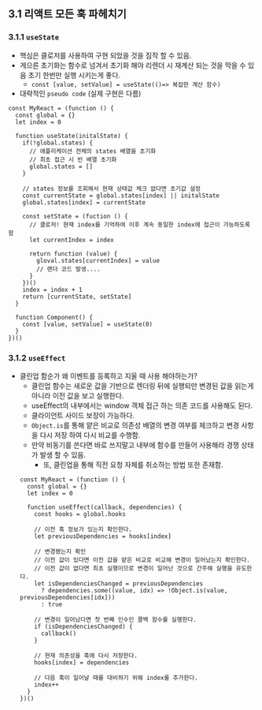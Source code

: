 ## 3.1 리액트 모든 훅 파헤치기
### 3.1.1 `useState`
  - 핵심은 클로저를 사용하여 구현 되었을 것을 짐작 할 수 있음.
  - 게으른 초기화는 함수로 넘겨서 초기화 해야 리렌더 시 재계산 되는 것을 막을 수 있음 초기 한번만 실행 시키는게 좋다.
    - `const [value, setValue] = useState(()=> 복잡한 계산 함수)` 
  - 대략적인 `pseudo code` (실제 구현은 다름)
  ```
  const MyReact = (function () {
    const global = {}
    let index = 0

    function useState(initalState) {
      if(!global.states) {
        // 애플리케이션 전체의 states 배열을 초기화
        // 최초 접근 시 빈 배열 초기화
        global.states = []
      }

      // states 정보를 조회해서 현재 상태값 체크 없다면 초기값 설정
      const currentState = global.states[index] || initalState
      global.states[index] = currentState

      const setState = (fuction () {
        // 클로저! 현재 index를 기억하여 이후 계속 동일한 index에 접근이 가능하도록 함
        let currentIndex = index
  
        return function (value) {
          gloval.states[currentIndex] = value
          // 랜더 코드 발생....
        }
      })()
      index = index + 1
      return [currentState, setState]
    }
  
    function Component() {
      const [value, setValue] = useState(0)
    }
  })()
  ```
### 3.1.2 `useEffect`
  - 클린업 함순가 왜 이벤트를 등록하고 지울 때 사용 해야하는가?
    - 클린업 함수는 새로운 값을 기반으로 렌더링 뒤에 실행되만 변경된 값을 읽는게 아니라 이전 값을 보고 실행한다.
    - useEffect의 내부에서는 window 객체 접근 하는 의존 코드를 사용해도 된다.
    - 클라이언트 사이드 보장이 가능하다.
    - `Object.is`를 통해 얕은 비교로 의존성 배열의 변경 여부를 체크하고 변경 사항을 다시 저장 하여 다시 비교를 수행함.
    - 만약 비동기를 쓴다면 바로 쓰지말고 내부에 함수를 만들어 사용해라 경쟁 상태가 발생 할 수 있음.
      - 또, 클린업을 통해 직전 요청 자체를 취소하는 방법 또한 존재함.
    ```
    const MyReact = (function () {
      const global = {}
      let index = 0
  
      function useEffect(callback, dependencies) {
        const hooks = global.hooks
    
        // 이전 훅 정보가 있는지 확인한다.
        let previousDependencies = hooks[index]
    
        // 변경됐는지 확인
        // 이전 값이 있다면 이전 값을 얕은 비교로 비교해 변경이 일어났는지 확인한다.
        // 이전 값이 없다면 최초 실행이므로 변경이 일어난 것으로 간주해 실행을 유도한다.
        let isDependenciesChanged = previousDependencies
          ? dependencies.some((value, idx) => !Object.is(value, previousDependencies[idx]))
          : true
    
        // 변경이 일어났다면 첫 번째 인수인 콜백 함수를 실행한다.
        if (isDependenciesChanged) {
          callback()
        }
    
        // 현재 의존성을 훅에 다시 저장한다.
        hooks[index] = dependencies
    
        // 다음 훅이 일어날 때를 대비하기 위해 index를 추가한다.
        index++
      }
    })()
    ```
